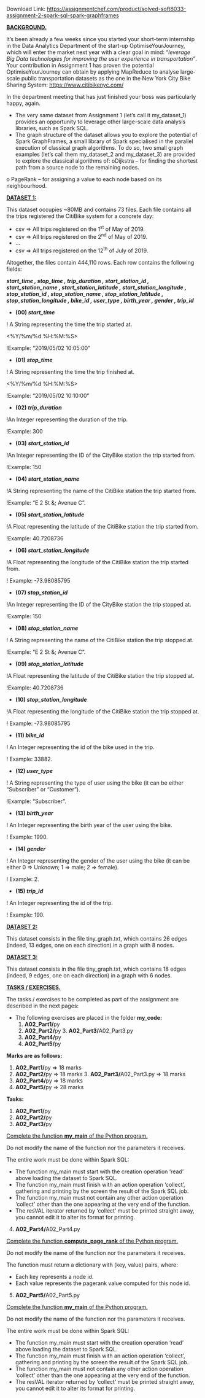 Download Link: https://assignmentchef.com/product/solved-soft8033-assignment-2-spark-sql-spark-graphframes
<br>






<strong><u>BACKGROUND.</u> </strong>

It’s been already a few weeks since you started your short-term internship in the Data Analytics Department of the start-up OptimiseYourJourney, which will enter the market next year with a clear goal in mind: “<em>leverage Big Data technologies for improving the user experience in transportation”</em>. Your contribution in Assignment 1 has proven the potential OptimiseYourJourney can obtain by applying MapReduce to analyse large-scale public transportation datasets as the one in the New York City Bike Sharing System: <u>https://www.citibikenyc.com/</u>




In the department meeting that has just finished your boss was particularly happy, again.

<ul>

 <li>The very same dataset from Assignment 1 (let’s call it my_dataset_1) provides an opportunity to leverage other large-scale data analysis libraries, such as Spark SQL.</li>

 <li>The graph structure of the dataset allows you to explore the potential of Spark GraphFrames, a small library of Spark specialised in the parallel execution of classical graph algorithms. To do so, two small graph examples (let’s call them my_dataset_2 and my_dataset_3) are provided to explore the classical algorithms of: oDijkstra – for finding the shortest path from a source node to the remaining nodes.</li>

</ul>

o PageRank – for assigning a value to each node based on its neighbourhood.













<strong><u>DATASET 1:</u>  </strong>

This dataset occupies ~80MB and contains 73 files. Each file contains all the trips registered the CitiBike system for a concrete day:

<ul>

 <li>csv =&gt; All trips registered on the 1<sup>st</sup> of May of 2019.</li>

 <li>csv =&gt; All trips registered on the 2<sup>nd</sup> of May of 2019.</li>

 <li>…</li>

 <li>csv =&gt; All trips registered on the 12<sup>th</sup> of July of 2019.</li>

</ul>




Altogether, the files contain 444,110 rows. Each row contains the following fields:

<strong><em>start_time , stop_time , trip_duration , start_station_id , start_station_name , start_station_latitude , start_station_longitude , stop_station_id , stop_station_name , stop_station_latitude , stop_station_longitude , bike_id , user_type , birth_year , gender , trip_id </em></strong>

<strong><em> </em></strong>

<ul>

 <li><strong>(00) <em>start_time</em></strong></li>

</ul>

! A String representing the time the trip started at.

&lt;%Y/%m/%d %H:%M:%S&gt;

!Example: “2019/05/02 10:05:00”

<ul>

 <li><strong>(01) <em>stop_time</em></strong></li>

</ul>

! A String representing the time the trip finished at.

&lt;%Y/%m/%d %H:%M:%S&gt;

!Example: “2019/05/02 10:10:00”

<ul>

 <li><strong>(02) <em>trip_duration</em></strong></li>

</ul>

!An Integer representing the duration of the trip.

!Example: 300

<ul>

 <li><strong>(03) <em>start_station_id</em></strong></li>

</ul>

!An Integer representing the ID of the CityBike station the trip started from.

!Example: 150

<ul>

 <li><strong>(04) <em>start_station_name</em></strong></li>

</ul>

!A String representing the name of the CitiBike station the trip started from.

!Example: “E 2 St &amp;; Avenue C”.

<ul>

 <li><strong>(05) <em>start_station_latitude</em></strong></li>

</ul>

!A Float representing the latitude of the CitiBike station the trip started from.

!Example: 40.7208736

<ul>

 <li><strong>(06) <em>start_station_longitude</em></strong></li>

</ul>

!A Float representing the longitude of the CitiBike station the trip started from.

! Example:  -73.98085795







<ul>

 <li><strong>(07) <em>stop_station_id</em></strong></li>

</ul>

!An Integer representing the ID of the CityBike station the trip stopped at.

!Example: 150

<ul>

 <li><strong>(08) <em>stop_station_name</em></strong></li>

</ul>

! A String representing the name of the CitiBike station the trip stopped at.

!Example: “E 2 St &amp;; Avenue C”.

<ul>

 <li><strong>(09) <em>stop_station_latitude</em></strong></li>

</ul>

!A Float representing the latitude of the CitiBike station the trip stopped at.

!Example: 40.7208736

<ul>

 <li><strong>(10) <em>stop_station_longitude</em></strong></li>

</ul>

!A Float representing the longitude of the CitiBike station the trip stopped at.

! Example:  -73.98085795

<ul>

 <li><strong>(11) <em>bike_id</em></strong></li>

</ul>

! An Integer representing the id of the bike used in the trip.

! Example:  33882.

<ul>

 <li><strong>(12) <em>user_type</em></strong></li>

</ul>

! A String representing the type of user using the bike (it can be either “Subscriber” or “Customer”).

!Example: “Subscriber”.

<ul>

 <li><strong>(13) <em>birth_year</em></strong></li>

</ul>

! An Integer representing the birth year of the user using the bike.

! Example:  1990.

<ul>

 <li><strong>(14) <em>gender</em></strong></li>

</ul>

! An Integer representing the gender of the user using the bike (it can be either 0 =&gt; Unknown; 1 =&gt; male; 2 =&gt; female).

! Example:  2.

<ul>

 <li><strong>(15) <em>trip_id</em></strong></li>

</ul>

! An Integer representing the id of the trip.

! Example:  190.

<strong> </strong>

<strong> </strong>

<strong> </strong>

<strong><u>DATASET 2:</u>  </strong>

<strong> </strong>This dataset consists in the file tiny_graph.txt, which contains 26 edges (indeed, 13 edges, one on each direction) in a graph with 8 nodes.

<strong><u>DATASET 3:</u>  </strong>

<strong> </strong>This dataset consists in the file tiny_graph.txt, which contains 18 edges (indeed, 9 edges, one on each direction) in a graph with 6 nodes.

<strong> </strong>

<strong> </strong>

<strong> </strong>

<strong> </strong>

<strong> </strong>

<strong> </strong>

<strong> </strong>

<strong><u>TASKS / EXERCISES.</u></strong>

The tasks / exercises to be completed as part of the assignment are described in the next pages:




<ul>

 <li>The following exercises are placed in the folder <strong>my_code:</strong>

  <ol>

   <li><strong>A02_Part1/</strong>py</li>

   <li><strong>A02_Part2/</strong>py  3. <strong>A02_Part3/</strong>A02_Part3.py</li>

   <li><strong>A02_Part4/</strong>py</li>

   <li><strong>A02_Part5/</strong>py</li>

  </ol></li>

</ul>




<strong>Marks are as follows: </strong>

<ol>

 <li><strong>A02_Part1/</strong>py =&gt; 18 marks</li>

 <li><strong>A02_Part2/</strong>py =&gt; 18 marks 3. <strong>A02_Part3/</strong>A02_Part3.py =&gt; 18 marks</li>

 <li><strong>A02_Part4/</strong>py =&gt; 18 marks</li>

 <li><strong>A02_Part5/</strong>py =&gt; 28 marks</li>

</ol>







<strong>Tasks: </strong>

<ol>

 <li><strong>A02_Part1/</strong>py</li>

 <li><strong>A02_Part2/</strong>py</li>

 <li><strong>A02_Part3/</strong>py</li>

</ol>

<u>Complete the function </u><strong><u>my_main</u></strong><u> of the Python program.</u>

Do not modify the name of the function nor the parameters it receives.

The entire work must be done within Spark SQL:

<ul>

 <li>The function my_main must start with the creation operation ‘read’ above loading the dataset to Spark SQL.</li>

 <li>The function my_main must finish with an action operation ‘collect’, gathering and printing by the screen the result of the Spark SQL job.</li>

 <li>The function my_main must not contain any other action operation ‘collect’ other than the one appearing at the very end of the function.</li>

 <li>The resVAL iterator returned by ‘collect’ must be printed straight away, you cannot edit it to alter its format for printing.</li>

</ul>




<ol start="4">

 <li><strong>A02_Part4/</strong>A02_Part4.py</li>

</ol>

<u>Complete the function </u><strong><u>compute_page_rank</u></strong><u> of the Python program.</u>

Do not modify the name of the function nor the parameters it receives.

The function must return a dictionary with (key, value) pairs, where:

<ul>

 <li>Each key represents a node id.</li>

 <li>Each value represents the pagerank value computed for this node id.</li>

</ul>




<ol start="5">

 <li><strong>A02_Part5/</strong>A02_Part5.py</li>

</ol>

<u>Complete the function </u><strong><u>my_main</u></strong><u> of the Python program.</u>

Do not modify the name of the function nor the parameters it receives.

The entire work must be done within Spark SQL:

<ul>

 <li>The function my_main must start with the creation operation ‘read’ above loading the dataset to Spark SQL.</li>

 <li>The function my_main must finish with an action operation ‘collect’, gathering and printing by the screen the result of the Spark SQL job.</li>

 <li>The function my_main must not contain any other action operation ‘collect’ other than the one appearing at the very end of the function.</li>

 <li>The resVAL iterator returned by ‘collect’ must be printed straight away, you cannot edit it to alter its format for printing.</li>

</ul>

<strong> </strong>